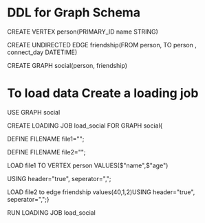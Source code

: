# DDL for Graph Schema
 CREATE VERTEX person(PRIMARY_ID name STRING)
 
 CREATE UNDIRECTED EDGE friendship(FROM person, TO person , connect_day DATETIME)
 
 CREATE GRAPH social(person, friendship)
#  To load data Create a loading job
 USE GRAPH social

 CREATE LOADING JOB load_social FOR GRAPH social{
 
 DEFINE FILENAME file1="";
 
 DEFINE FILENAME file2="";
 
 LOAD file1 TO VERTEX person VALUES($"name",$"age")
 
 USING header="true", seperator=",";
 
 LOAD file2 to edge friendship values(40,$1,$2)USING header="true", seperator=",";}
 
 RUN LOADING JOB load_social
 
